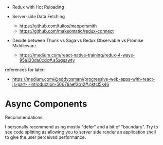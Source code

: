 - Redux with Hot Reloading
- Server-side Data Fetching
  - https://github.com/tulios/mappersmith
  - https://github.com/makeomatic/redux-connect

- Decide between Thunk vs Saga vs Redux Observable vs Promise Middleware.
  - https://medium.com/react-native-training/redux-4-ways-95a130da0cdc#.a5xgsawty

references for later:
- https://medium.com/@addyosmani/progressive-web-apps-with-react-js-part-i-introduction-50679aef2b12#.pktcl5k46

# Async Components

Recommendations:

I personally recommend using mostly "defer" and a bit of "boundary". Try to see code splitting as allowing you to server side render an application shell to give the user perceived performance.
